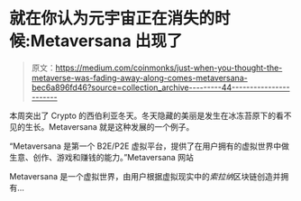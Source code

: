 # 就在你认为元宇宙正在消失的时候:Metaversana 出现了

> 原文：<https://medium.com/coinmonks/just-when-you-thought-the-metaverse-was-fading-away-along-comes-metaversana-bec6a896fd46?source=collection_archive---------44----------------------->

本周突出了 Crypto 的西伯利亚冬天。冬天隐藏的美丽是发生在冰冻苔原下的看不见的生长。Metaversana 就是这种发展的一个例子。

“Metaversana 是第一个 B2E/P2E 虚拟平台，提供了在用户拥有的虚拟世界中做生意、创作、游戏和赚钱的能力。”Metaversana 网站

Metaversana 是一个虚拟世界，由用户根据虚拟现实中的*索拉纳*区块链创造并拥有…